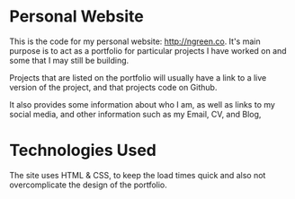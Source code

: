 # Personal Website

This is the code for my personal website: http://ngreen.co.
It's main purpose is to act as a portfolio for particular projects I have worked
on and some that I may still be building. 

Projects that are listed on the portfolio
will usually have a link to a live version of the project, and that projects
code on Github.

It also provides some information about who I am, as well as links to my 
social media, and other information such as my Email, CV, and Blog, 


# Technologies Used

The site uses  HTML & CSS, to keep the load times quick and also not 
overcomplicate the design of the portfolio.

